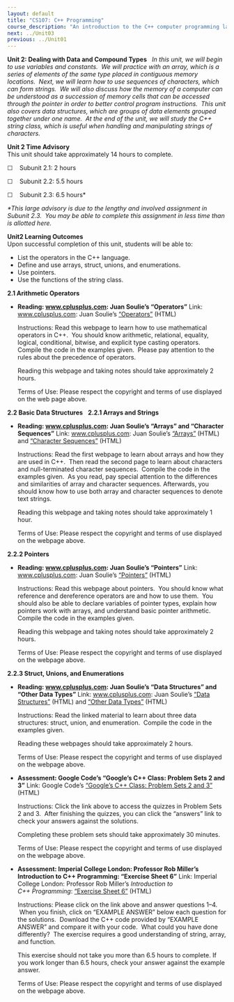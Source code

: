 ```yaml
---
layout: default
title: "CS107: C++ Programming"
course_description: "An introduction to the C++ computer programming language, focusing on syntax for primitive types, control structures, vectors, strings, structs, classes, functions, file I/O, exceptions and other programming constructs."
next: ../Unit03
previous: ../Unit01
---
```

**Unit 2: Dealing with Data and Compound Types** <span id="2"></span> 
*In this unit, we will begin to use variables and constants.  We will
practice with an array, which is a series of elements of the same type
placed in contiguous memory locations.  Next, we will learn how to use
sequences of characters, which can form strings.  We will also discuss
how the memory of a computer can be understood as a succession of memory
cells that can be accessed through the pointer in order to better
control program instructions.  This unit also covers data structures,
which are groups of data elements grouped together under one name.  At
the end of the unit, we will study the C++ string class, which is useful
when handling and manipulating strings of characters.*

**Unit 2 Time Advisory**  
This unit should take approximately 14 hours to complete.  
  
 ☐    Subunit 2.1: 2 hours  
  
 ☐    Subunit 2.2: 5.5 hours  
  
 ☐    Subunit 2.3: 6.5 hours\*  
  
 *\*This large advisory is due to the lengthy and involved assignment in
Subunit 2.3.  You may be able to complete this assignment in less time
than is allotted here.*

**Unit2 Learning Outcomes**  
Upon successful completion of this unit, students will be able to:
-   List the operators in the C++ language.
-   Define and use arrays, struct, unions, and enumerations.
-   Use pointers.
-   Use the functions of the string class.

**2.1 Arithmetic Operators** <span id="2.1"></span> 
-   **Reading: www.cplusplus.com: Juan Soulie’s “Operators”**
    Link: www.cplusplus.com: Juan Soulie’s
    [“Operators”](http://www.cplusplus.com/doc/tutorial/operators/)
    (HTML)  
      
     Instructions: Read this webpage to learn how to use mathematical
    operators in C++.  You should know arithmetic, relational, equality,
    logical, conditional, bitwise, and explicit type casting operators. 
    Compile the code in the examples given.  Please pay attention to the
    rules about the precedence of operators.  
      
     Reading this webpage and taking notes should take approximately 2
    hours.  
      
     Terms of Use: Please respect the copyright and terms of use
    displayed on the web page above.

**2.2 Basic Data Structures** <span id="2.2"></span> 
**2.2.1 Arrays and Strings** <span id="2.2.1"></span> 
-   **Reading: www.cplusplus.com: Juan Soulie’s “Arrays” and “Character
    Sequences”**
    Link: www.cplusplus.com: Juan Soulie’s
    [“Arrays”](http://www.cplusplus.com/doc/tutorial/arrays/) (HTML)
    and [“Character
    Sequences”](http://www.cplusplus.com/doc/tutorial/ntcs/) (HTML)  
      
     Instructions: Read the first webpage to learn about arrays and how
    they are used in C++.  Then read the second page to learn about
    characters and null-terminated character sequences.  Compile the
    code in the examples given.  As you read, pay special attention to
    the differences and similarities of array and character sequences.
    Afterwards, you should know how to use both array and character
    sequences to denote text strings.  
      
     Reading this webpage and taking notes should take approximately 1
    hour.  
      
     Terms of Use: Please respect the copyright and terms of use
    displayed on the webpage above.

**2.2.2 Pointers** <span id="2.2.2"></span> 
-   **Reading: www.cplusplus.com: Juan Soulie’s “Pointers”**
    Link: www.cplusplus.com: Juan Soulie’s
    [“Pointers”](http://www.cplusplus.com/doc/tutorial/pointers/)
    (HTML)  
      
     Instructions: Read this webpage about pointers.  You should know
    what reference and dereference operators are and how to use them. 
    You should also be able to declare variables of pointer types,
    explain how pointers work with arrays, and understand basic pointer
    arithmetic.  Compile the code in the examples given.  
      
     Reading this webpage and taking notes should take approximately 2
    hours.  
      
     Terms of Use: Please respect the copyright and terms of use
    displayed on the webpage above.

**2.2.3 Struct, Unions, and Enumerations** <span id="2.2.3"></span> 
-   **Reading: www.cplusplus.com: Juan Soulie’s “Data Structures” and
    “Other Data Types”**
    Link: www.cplusplus.com: Juan Soulie’s [“Data
    Structures”](http://www.cplusplus.com/doc/tutorial/structures/) (HTML)
    and [“Other Data
    Types”](http://www.cplusplus.com/doc/tutorial/other_data_types/) (HTML)  
      
     Instructions: Read the linked material to learn about three data
    structures: struct, union, and enumeration.  Compile the code in the
    examples given.  
      
     Reading these webpages should take approximately 2 hours.  
      
     Terms of Use: Please respect the copyright and terms of use
    displayed on the webpage above.

-   **Assessment: Google Code’s “Google’s C++ Class: Problem Sets 2 and
    3”**
    Link: Google Code’s [“Google’s C++ Class: Problem Sets 2 and
    3”](http://code.google.com/edu/languages/cpp/basics/quiz.html)
    (HTML)  
      
     Instructions: Click the link above to access the quizzes in Problem
    Sets 2 and 3.  After finishing the quizzes, you can click the
    “answers” link to check your answers against the solutions.  
      
     Completing these problem sets should take approximately 30
    minutes.  
      
     Terms of Use: Please respect the copyright and terms of use
    displayed on the webpage above.

-   **Assessment: Imperial College London: Professor Rob Miller’s
    Introduction to C++ Programming: “Exercise Sheet 6”**
    Link: Imperial College London: Professor Rob Miller’s *Introduction
    to C++ Programming*: [“Exercise Sheet
    6”](http://www.doc.ic.ac.uk/~wjk/C++Intro/RobMillerE6.html) (HTML)  
      
     Instructions: Please click on the link above and answer questions
    1–4.  When you finish, click on “EXAMPLE ANSWER” below each question
    for the solutions.  Download the C++ code provided by “EXAMPLE
    ANSWER” and compare it with your code.  What could you have done
    differently?  The exercise requires a good understanding of string,
    array, and function.  
      
     This exercise should not take you more than 6.5 hours to complete.
    If you work longer than 6.5 hours, check your answer against the
    example answer.  
      
     Terms of Use: Please respect the copyright and terms of use
    displayed on the webpage above.


